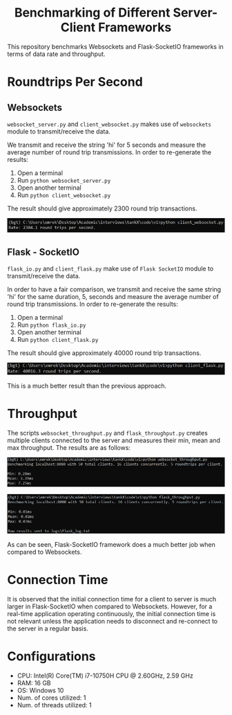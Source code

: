 <h1 style="text-align: center;"> Benchmarking of Different Server-Client Frameworks</h1>

This repository benchmarks Websockets and Flask-SocketIO frameworks in terms of data rate and throughput.

# Roundtrips Per Second

## Websockets

`websocket_server.py` and `client_websocket.py` makes use of `websockets` module to transmit/receive the data.

We transmit and receive the string 'hi' for 5 seconds and measure the average number of round trip transmissions. In order to re-generate the results:

1. Open a terminal
2. Run `python websocket_server.py`
3. Open another terminal
4. Run `python client_websocket.py`

The result should give approximately 2300 round trip transactions.

![alt text](imgs/image.png)

## Flask - SocketIO

`flask_io.py` and `client_flask.py` make use of `Flask SocketIO` module to transmit/receive the data.

In order to have a fair comparison, we transmit and receive the same string 'hi' for the same duration, 5, seconds and measure the average number of round trip transmissions. In order to re-generate the results:

1. Open a terminal
2. Run `python flask_io.py`
3. Open another terminal
4. Run `python client_flask.py`

The result should give approximately 40000 round trip transactions.

![alt text](imgs/image-1.png)

This is a much better result than the previous approach.

# Throughput

The scripts `websocket_throughput.py` and `flask_throughput.py` creates multiple clients connected to the server and measures their min, mean and max throughput. The results are as follows:

![alt text](imgs/image3.png)

![alt text](imgs/image2.png)

As can be seen, Flask-SocketIO framework does a much better job when compared to Websockets.

# Connection Time

It is observed that the initial connection time for a client to server is much larger in Flask-SocketIO when compared to Websockets. However, for a real-time application operating continuously, the initial connection time is not relevant unless the application needs to disconnect and re-connect to the server in a regular basis.

# Configurations

* CPU: Intel(R) Core(TM) i7-10750H CPU @ 2.60GHz, 2.59 GHz
* RAM: 16 GB
* OS: Windows 10
* Num. of cores utilized: 1
* Num. of threads utilized: 1